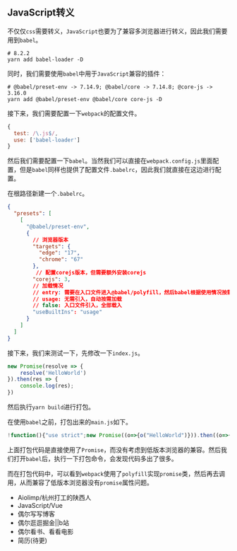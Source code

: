 ## JavaScript转义

不仅仅`css`需要转义，`JavaScript`也要为了兼容多浏览器进行转义，因此我们需要用到`babel`。

```shell
# 8.2.2
yarn add babel-loader -D
```

同时，我们需要使用`babel`中用于`JavaScript`兼容的插件：

```shell
# @babel/preset-env -> 7.14.9; @babel/core -> 7.14.8; @core-js -> 3.16.0
yarn add @babel/preset-env @babel/core core-js -D
```

接下来，我们需要配置一下`webpack`的配置文件。

```javascript
{
  test: /\.js$/,
  use: ['babel-loader'] 
}
```

然后我们需要配置一下`babel`。当然我们可以直接在`webpack.config.js`里面配置，但是`babel`同样也提供了配置文件`.babelrc`，因此我们就直接在这边进行配置。

在根路径新建一个`.babelrc`。

```json
{
  "presets": [
    [
      "@babel/preset-env",
      {
      	// 浏览器版本
        "targets": {
          "edge": "17",
          "chrome": "67"
        },
         // 配置corejs版本，但需要额外安装corejs
        "corejs": 3,
        // 加载情况
        // entry: 需要在入口文件进入@babel/polyfill，然后babel根据使用情况按需载入
        // usage: 无需引入，自动按需加载
        // false: 入口文件引入，全部载入
        "useBuiltIns": "usage"
      }
    ]
  ]
}
```

接下来，我们来测试一下，先修改一下`index.js`。

```javascript
new Promise(resolve => {
    resolve('HelloWorld')
}).then(res => {
    console.log(res);
})
```

然后执行`yarn build`进行打包。

在使用`babel`之前，打包出来的`main.js`如下。

```javascript
!function(){"use strict";new Promise((o=>{o("HelloWorld")})).then((o=>{console.log(o)}))}();
```

上面打包代码是直接使用了`Promise`，而没有考虑到低版本浏览器的兼容。然后我们打开`babel`后，执行一下打包命令，会发现代码多出了很多。

而在打包代码中，可以看到`webpack`使用了`polyfill`实现`promise`类，然后再去调用，从而兼容了低版本浏览器没有`promise`属性问题。

- Aiolimp/杭州打工的陕西人
- JavaScript/Vue
- 偶尔写写博客
- 偶尔逛逛掘金||b站
- 偶尔看书、看看电影
- 简历(待更)

